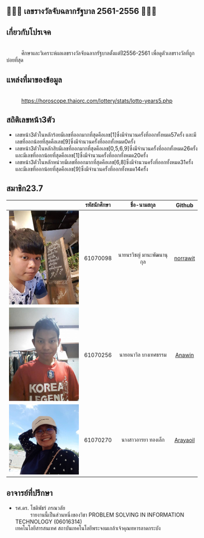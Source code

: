 ## 💸💸💸 เลขรางวัลจับฉลากรัฐบาล 2561-2556 💸💸💸
 ## เกี่ยวกับโปรเจค
 <br>&nbsp;&nbsp;&nbsp;&nbsp;&nbsp;&nbsp;&nbsp;&nbsp;&nbsp;&nbsp;ศึกษาและวิเคราะห์ผลเลขรางวัลจับฉลากรัฐบาลตั้งแต่ปี2556-2561 เพื่อดูตัวเลขรางวัลที่ถูกบ่อยที่สุด
 ## แหล่งที่มาของข้อมูล
 <br>&nbsp;&nbsp;&nbsp;&nbsp;&nbsp;&nbsp;&nbsp;&nbsp;&nbsp;&nbsp;https://horoscope.thaiorc.com/lottery/stats/lotto-years5.php
 ## สถิติเลขหน้า3ตัว
 - เลขหน้า3ตัวในหลักร้อยมีเลขที่ออกมากที่สุดคือเลข[1]ซึ่งมีจำนวนครั้งที่ออกทั้งหมด57ครั้ง และมีเลขที่ออกน้อยที่สุดคือเลข[9]ซึ่งมีจำนวนครั้งที่ออกทั้งหมด0ครั้ง
 - เลขหน้า3ตัวในหลักสิบมีเลขที่ออกมากที่สุดคือเลข[0,5,6,9]ซึ่งมีจำนวนครั้งที่ออกทั้งหมด26ครั้ง และมีเลขที่ออกน้อยที่สุดคือเลข[1]ซึ่งมีจำนวนครั้งที่ออกทั้งหมด20ครั้ง
 - เลขหน้า3ตัวในหลักหน่วยมีเลขที่ออกมากที่สุดคือเลข[6,8]ซึ่งมีจำนวนครั้งที่ออกทั้งหมด31ครั้ง และมีเลขที่ออกน้อยที่สุดคือเลข[9]ซึ่งมีจำนวนครั้งที่ออกทั้งหมด14ครั้ง
 
 ## สมาชิก23.7
 | | รหัสนักศึกษา        | ชื่อ-นามสกุล | Github |
|:-:| :-------------: |:----------:|:--------:|
| <a><img src="img/pe3.jpg" width="200px"></a> | 61070098    | นายนรวิชญ์ มานะพัฒนานุกุล | [norrawit](https://github.com/norrawit) |
| <a><img src="img/pe2.jpg" width="200px"></a> | 61070256    | นายอนาวิล บางเทศธรรม | [Anawin](https://github.com/it61070256) |
| <a><img src="img/pe1.jpg" width="200px"></a> | 61070270    | นางสาวอารยา ทองเล็ก | [Arayaoil](https://github.com/ArayaThongleg) |
 ## อาจารย์ที่ปรึกษา
 - รศ.ดร. โชติพัชร์ ภรณวลัย
 <br>&nbsp;&nbsp;&nbsp;&nbsp;&nbsp;&nbsp;&nbsp;&nbsp;&nbsp;&nbsp;รายงานนี้เป็นส่วนหนึ่งของวิชา PROBLEM SOLVING IN INFORMATION TECHNOLOGY (06016314) 
 <br>เทคโนโลยีสารสนเทศ สถาบันเทคโนโลยีพระจอมเกล้าเจ้าคุณทหารลาดกระบัง
